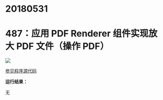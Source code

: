 # 20180531

# 487：应用 PDF Renderer 组件实现放大 PDF 文件（操作 PDF）

<img src="http://image.renkaigis.com/keepcoding/2018053101.png">

<a href="https://github.com/renkaigis/KeepCoding/tree/master/2018/05/31" target="_blank">参见程序源代码</a>

**运行结果：**

无